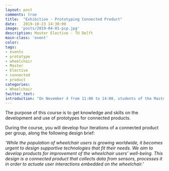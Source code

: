 ```yaml
---
layout: post
comments: true
title:  "Exhibition - Prototyping Connected Product"
date:   2019-10-23 14:30:00
image: 'posts/2019-04-01-pcp.jpg'
description: Master Elective - TU Delft
main-class: 'event'
color:
tags:
- events
- prototype
- wheelchair
- Master
- Elective
- connected
- product
categories:
- Wheelchair
twitter_text:
introduction: "On November 4 from 11:00 to 14:00, students of the Master Elective 'Prototyping Connected Products' will exhibit and demonstrate their work: 8 internet-connected wheelchairs with sensors, actuators and data processing components."
---
```


The purpose of this course is to get knowledge and skills on the development
and use of prototypes for connected products.

During the course, you will develop four iterations of a connected product per
group, along the following design brief:

*‘While the population of wheelchair users is growing worldwide, it becomes urgent
to design supportive technologies that fit their needs. We aim to develop products
for improvement of the wheelchair users’ well-being. This design is a connected
product that collects data from sensors, processes it in order to actuate user
interactions embedded on the wheelchair.’*
